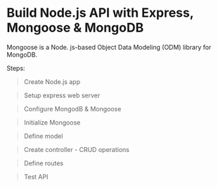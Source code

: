 # Build Node.js API with Express, Mongoose & MongoDB

Mongoose is a Node. js-based Object Data Modeling (ODM) library for MongoDB.

Steps:

> Create Node.js app

> Setup express web server

> Configure MongodB & Mongoose

> Initialize Mongoose

> Define model

> Create controller - CRUD operations

> Define routes

> Test API
